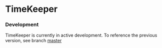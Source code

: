 # TimeKeeper

### Development
TimeKeeper is currently in active development. To reference the previous version, see branch [master](https://github.com/mghweb/TimeKeeper/tree/master)

